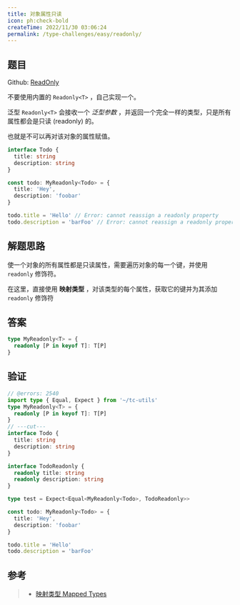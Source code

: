 ```yaml
---
title: 对象属性只读
icon: ph:check-bold
createTime: 2022/11/30 03:06:24
permalink: /type-challenges/easy/readonly/
---
```


## 题目

Github: [ReadOnly](https://github.com/type-challenges/type-challenges/blob/main/questions/00007-easy-readonly/)

不要使用内置的 `Readonly<T>` ，自己实现一个。

泛型 `Readonly<T>` 会接收一个 _泛型参数_ ，并返回一个完全一样的类型，只是所有属性都会是只读 (readonly) 的。

也就是不可以再对该对象的属性赋值。

```ts
interface Todo {
  title: string
  description: string
}

const todo: MyReadonly<Todo> = {
  title: 'Hey',
  description: 'foobar'
}

todo.title = 'Hello' // Error: cannot reassign a readonly property
todo.description = 'barFoo' // Error: cannot reassign a readonly property
```

## 解题思路

使一个对象的所有属性都是只读属性，需要遍历对象的每一个键，并使用 `readonly` 修饰符。

在这里，直接使用 **映射类型** ，对该类型的每个属性，获取它的键并为其添加 `readonly` 修饰符

## 答案

```ts
type MyReadonly<T> = {
  readonly [P in keyof T]: T[P]
}
```

## 验证

```ts twoslash
// @errors: 2540
import type { Equal, Expect } from '~/tc-utils'
type MyReadonly<T> = {
  readonly [P in keyof T]: T[P]
}
// ---cut---
interface Todo {
  title: string
  description: string
}

interface TodoReadonly {
  readonly title: string
  readonly description: string
}

type test = Expect<Equal<MyReadonly<Todo>, TodoReadonly>>

const todo: MyReadonly<Todo> = {
  title: 'Hey',
  description: 'foobar'
}

todo.title = 'Hello'
todo.description = 'barFoo'
```

## 参考

> - [映射类型 Mapped Types](https://www.typescriptlang.org/docs/handbook/2/mapped-types.html)
